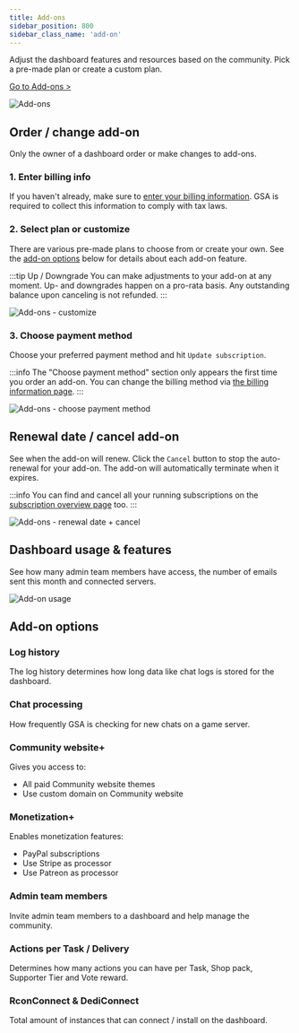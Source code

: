 ```yaml
---
title: Add-ons
sidebar_position: 800
sidebar_class_name: 'add-on'
---
```


Adjust the dashboard features and resources based on the community. Pick a pre-made plan or create a custom plan.

[Go to Add-ons >](https://dash.gameserverapp.com/configure/add-on)

![Add-ons](/img/dashboard/addon/addon_overview.jpg)

## Order / change add-on
Only the owner of a dashboard order or make changes to add-ons.

### 1. Enter billing info
If you haven't already, make sure to [enter your billing information](/dashboard/account#billing-information). GSA is required to collect this information to comply with tax laws.

### 2. Select plan or customize
There are various pre-made plans to choose from or create your own. See the [add-on options](#add-on-options) below for details about each add-on feature.

:::tip Up / Downgrade
You can make adjustments to your add-on at any moment. Up- and downgrades happen on a pro-rata basis. Any outstanding balance upon canceling is not refunded.
:::

![Add-ons - customize](/img/dashboard/addon/addon_customize.jpg)

### 3. Choose payment method
Choose your preferred payment method and hit `Update subscription`.

:::info
The "Choose payment method" section only appears the first time you order an add-on. You can change the billing method via [the billing information page](/dashboard/account#billing-information).
:::

![Add-ons - choose payment method](/img/dashboard/addon/addon_order_payment_method.jpg)

## Renewal date / cancel add-on
See when the add-on will renew. Click the `Cancel` button to stop the auto-renewal for your add-on. The add-on will automatically terminate when it expires.

:::info
You can find and cancel all your running subscriptions on the [subscription overview page](/dashboard/account#your-subscriptions) too.
:::

![Add-ons - renewal date + cancel](/img/dashboard/addon/addon_cancel_renew_info.jpg)


## Dashboard usage & features
See how many admin team members have access, the number of emails sent this month and connected servers.

![Add-on usage](/img/dashboard/addon/addon_usage.jpg)

## Add-on options

### Log history
The log history determines how long data like chat logs is stored for the dashboard.

### Chat processing
How frequently GSA is checking for new chats on a game server.

### Community website+
Gives you access to:
- All paid Community website themes
- Use custom domain on Community website

### Monetization+
Enables monetization features:
- PayPal subscriptions
- Use Stripe as processor
- Use Patreon as processor

### Admin team members
Invite admin team members to a dashboard and help manage the community.

### Actions per Task / Delivery
Determines how many actions you can have per Task, Shop pack, Supporter Tier and Vote reward.

### RconConnect & DediConnect
Total amount of instances that can connect / install on the dashboard.
